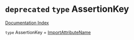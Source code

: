 # `deprecated` `type` AssertionKey

[Documentation Index](../README.md)

`type` AssertionKey = [ImportAttributeName](../type.ImportAttributeName/README.md)